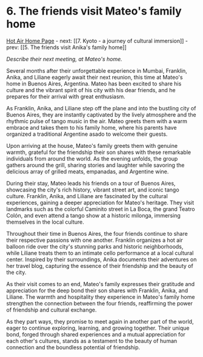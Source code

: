 # 6. The friends visit Mateo's family home

[Hot Air Home Page](https://hotair.peterkaminski.wiki/) - next: [[7. Kyoto - a journey of cultural immersion]] - prev: [[5. The friends visit Anika's family home]]

_Describe their next meeting, at Mateo's home._

Several months after their unforgettable experience in Mumbai, Franklin, Anika, and Liliane eagerly await their next reunion, this time at Mateo's home in Buenos Aires, Argentina. Mateo has been excited to share his culture and the vibrant spirit of his city with his dear friends, and he prepares for their arrival with great enthusiasm.

As Franklin, Anika, and Liliane step off the plane and into the bustling city of Buenos Aires, they are instantly captivated by the lively atmosphere and the rhythmic pulse of tango music in the air. Mateo greets them with a warm embrace and takes them to his family home, where his parents have organized a traditional Argentine asado to welcome their guests.

Upon arriving at the house, Mateo's family greets them with genuine warmth, grateful for the friendship their son shares with these remarkable individuals from around the world. As the evening unfolds, the group gathers around the grill, sharing stories and laughter while savoring the delicious array of grilled meats, empanadas, and Argentine wine.

During their stay, Mateo leads his friends on a tour of Buenos Aires, showcasing the city's rich history, vibrant street art, and iconic tango culture. Franklin, Anika, and Liliane are fascinated by the cultural experiences, gaining a deeper appreciation for Mateo's heritage. They visit landmarks such as the colorful Caminito street in La Boca, the grand Teatro Colón, and even attend a tango show at a historic milonga, immersing themselves in the local culture.

Throughout their time in Buenos Aires, the four friends continue to share their respective passions with one another. Franklin organizes a hot air balloon ride over the city's stunning parks and historic neighborhoods, while Liliane treats them to an intimate cello performance at a local cultural center. Inspired by their surroundings, Anika documents their adventures on her travel blog, capturing the essence of their friendship and the beauty of the city.

As their visit comes to an end, Mateo's family expresses their gratitude and appreciation for the deep bond their son shares with Franklin, Anika, and Liliane. The warmth and hospitality they experience in Mateo's family home strengthen the connection between the four friends, reaffirming the power of friendship and cultural exchange.

As they part ways, they promise to meet again in another part of the world, eager to continue exploring, learning, and growing together. Their unique bond, forged through shared experiences and a mutual appreciation for each other's cultures, stands as a testament to the beauty of human connection and the boundless potential of friendship.


